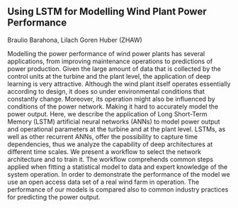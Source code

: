 ## Using LSTM for Modelling Wind Plant Power Performance
Braulio Barahona, Lilach Goren Huber (ZHAW)

Modelling the power performance of wind power plants has several applications, 
from improving maintenance operations to predictions of power production. Given the large 
amount of data that is collected by the control units at the turbine and the plant level, 
the application of deep learning is very attractive. Although the wind plant itself operates 
essentially according to design, it does so under environmental conditions that constantly change. 
Moreover, its operation might also be influenced by conditions of the power network. Making it hard to 
accurately model the power output. Here, we describe the application of Long Short-Term Memory (LSTM)
artificial neural networks (ANNs) to model power output and operational parameters at the turbine and 
at the plant level. LSTMs, as well as other recurrent ANNs, offer the possibility to capture time 
dependencies, thus we analyze the capability of deep architectures at different time scales. 
We present a workflow to select the network architecture and to train it. The workflow comprehends 
common steps applied when fitting a statistical model to data and expert knowledge of the system 
operation. In order to demonstrate the performance of the model we use an open access data set of 
a real wind farm in operation. The performance of our models is compared also to common industry 
practices for predicting the power output.
